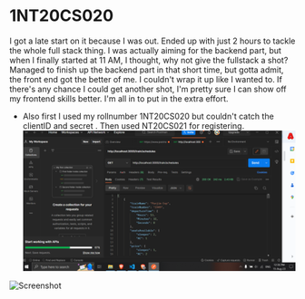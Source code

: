 # 1NT20CS020

I got a late start on it because I was out. Ended up with just 2 hours to tackle the whole full stack thing. I was actually aiming for the backend part, but when I finally started at 11 AM, I thought, why not give the fullstack a shot?Managed to finish up the backend part in that short time, but gotta admit, the front end got the better of me. I couldn't wrap it up like I wanted to.  If there's any chance I could get another shot, I'm pretty sure I can show off my frontend skills better. I'm all in to put in the extra effort.

- Also first I used my rollnumber 1NT20CS020 but couldn't catch the clientID and secret . Then used NT20CS021 for registering. 
![Screenshot](Screenshot%202023-08-15%20132649.png)

![Screenshot](Screenshot%2023-08-15%133228.png.png)
